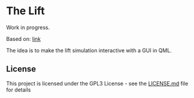 # The Lift

Work in progress.

Based on: [link](https://www.codewars.com/kata/58905bfa1decb981da00009e)

The idea is to make the lift simulation interactive with a GUI in QML.

## License

This project is licensed under the GPL3 License - see the [LICENSE.md](LICENSE.md) file for details
